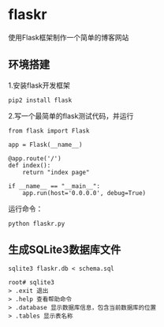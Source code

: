 # flaskr
使用Flask框架制作一个简单的博客网站



## 环境搭建
1.安装flask开发框架

    pip2 install flask

2.写一个最简单的flask测试代码，并运行
    
    from flask import Flask
    
    app = Flask(__name__)
    
    @app.route('/')
    def index():
        return "index page"
    
    if __name__ == "__main__":
        app.run(host='0.0.0.0', debug=True)


运行命令：

    python flaskr.py

## 生成SQLite3数据库文件

    sqlite3 flaskr.db < schema.sql
    
    root# sqlite3
    > .exit 退出
    > .help 查看帮助命令
    > .database 显示数据库信息，包含当前数据库的位置
    > .tables 显示表名称
    
